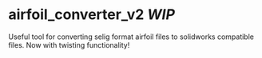 # airfoil_converter_v2  ***WIP***
Useful tool for converting selig format airfoil files to solidworks compatible files. Now with twisting functionality!
